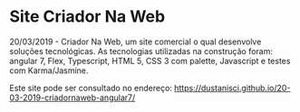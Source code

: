 # Site Criador Na Web
20/03/2019 - Criador Na Web, um site comercial o qual desenvolve soluções tecnológicas. As tecnologias utilizadas na construção foram: angular 7, Flex, Typescript, HTML 5, CSS 3 com palette, Javascript e testes com Karma/Jasmine.

Este site pode ser consultado no endereço: https://dustanisci.github.io/20-03-2019-criadornaweb-angular7/
